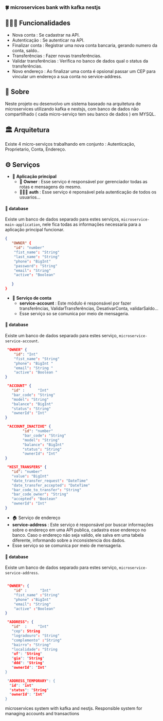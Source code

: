 ### 🍀 microservices bank with kafka nestjs

## 🚶🏼‍♂️ Funcionalidades 
- Nova conta : Se cadastrar na API.
- Autenticação : Se autenticar na API.
- Finalizar conta : Registrar uma nova conta bancaria, gerando numero da conta, saldo..
- Transferências : Fazer novas transferências. 
- Validar transferências : Verifica no banco de dados qual o status da transferências.
- Novo endereço : Ao finalizar uma conta é opsional passar um CEP para vincular um endereço a sua conta no service-address. 

## 📓 Sobre 
Neste projeto eu desenvolvo um sistema baseado na arquitetura de microservices utilizando kafka e nestsjs, com banco de dados não compartilhado ( cada micro-serviço tem seu banco de dados ) em MYSQL. 


## 🏛 Arquitetura 
Existe 4 micro-serviços trabalhando em conjunto : Autenticação, Proprietario, Conta, Endereço.

## ⚙ Serviços  

- 🎈 **Aplicação principal**
  - 👤 **Owner** : Esse serviço é responsável por gerenciador todas as rotas e mensagens do mesmo.
  - 👮🏼‍♀️ **auth** : Esse serviço é reponsável pela autenticação de todos os usuarios...

#### 🎲 database 
Existe um banco de dados separado para estes serviços, `microservice-main-application`, nele fica todas as informações necessaria para a aplicação 
principal funcionar.
```json
{
   "OWNER" {
    "id": "number"
    "fist_name": "String"
    "last_name": "String"
    "phone": "BigInt"
    "password": "String"
    "email": "String"
    "active": "Boolean"
   
   }
}
```


- 💸 **Serviço de conta** 
  -  **service-account** : Este módulo é responsável por fazer transferências, ValidarTransferências, DesativarConta, validarSaldo...
  -  Esse serviço so se comunica por meio de mensageria.
#### 🎲 database 
Existe um banco de dados separado para estes serviço, `microservice-service-account`. 
```json
 "OWNER" {
    "id": "Int"    
    "fist_name": "String"
    "phone": "BigInt "
    "email": "String "
    "active": "Boolean "
}

 "ACCOUNT" {
   "id" :      "Int"     
   "bar_code": "String"
   "model": "String"
   "balance": "BigInt"
   "status": "String" 
   "ownerId": "Int"
}

 "ACCOUNT_INACTIVE" {
        "id": "number"
        "bar_code": "String"
        "model": "String"
        "balance": "BigInt"
        "status": "String" 
        "ownerId": "Int"
}

 "HIST_TRANSFERS" {
   "id": "number"  
   "value": "BigInt"
   "date_transfer_request": "DateTime" 
   "date_transfer_accepted": "DateTime" 
   "bar_code_to_transfer": "String"
   "bar_code_owner": "String"
   "accepted": "Boolean" 
   "ownerId": "Int"
}
```
- 🏠 Serviço de endereço 
- **service-address** : Este serviço é responsável por buscar informações sobre o endereço em uma API publica, cadastra esse endereço no banco.
Caso o endereço não seja valido, ele salva em uma tabela diferente, informando sobre a inconsistencia dos dados.
-  Esse serviço so se comunica por meio de mensageria.
#### 🎲 database 
Existe um banco de dados separado para estes serviço, `microservice-service-address`. 
```json

 "OWNER": {
    "id" :      "Int"     
    "fist_name" :"String"
    "phone" :"BigInt" 
    "email": "String"
    "active" :"Boolean" 
}

 "ADDRESS": {
   "id"  :     "Int"     
   "cep": String
   "logradouro": "String"
   "complemento" :"String"
   "bairro": "String"
   "localidade": "String
   "uf": "String"
   "gia": "String"
   "ddd": "String"
   "ownerId": "Int"
}

 "ADDRESS_TEMPORARY": {
  "id": "int"       
  "status": "String"
  "ownerId": "Int"
}

```

microservices system with kafka and nestjs. Responsible system for managing accounts and transactions

